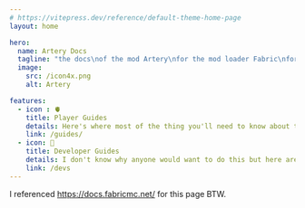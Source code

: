 ```yaml
---
# https://vitepress.dev/reference/default-theme-home-page
layout: home

hero:
  name: Artery Docs
  tagline: "the docs\nof the mod Artery\nfor the mod loader Fabric\nfor the hit game Minecraft"
  image:
    src: /icon4x.png
    alt: Artery

features:
  - icon : 🫀
    title: Player Guides
    details: Here's where most of the thing you'll need to know about this mod!
    link: /guides/
  - icon: 💖
    title: Developer Guides
    details: I don't know why anyone would want to do this but here are (or will be) some useful information.
    link: /devs
---
```


I referenced <https://docs.fabricmc.net/> for this page BTW.
